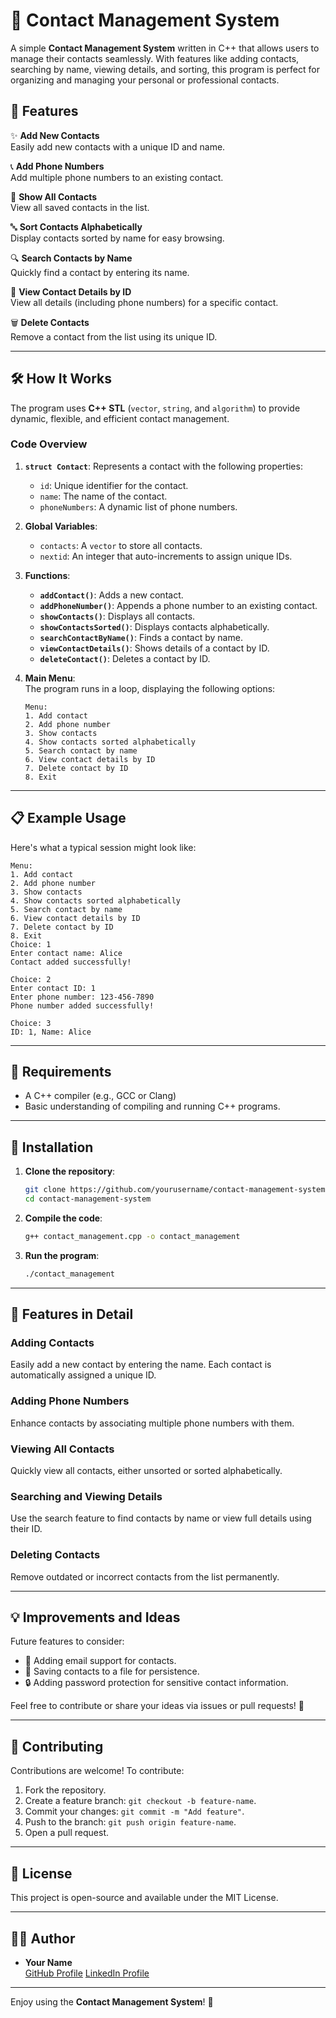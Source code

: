 # 📇 Contact Management System

A simple **Contact Management System** written in C++ that allows users to manage their contacts seamlessly. With features like adding contacts, searching by name, viewing details, and sorting, this program is perfect for organizing and managing your personal or professional contacts.

## 🚀 Features

✨ **Add New Contacts**  
Easily add new contacts with a unique ID and name.

📞 **Add Phone Numbers**  
Add multiple phone numbers to an existing contact.

📜 **Show All Contacts**  
View all saved contacts in the list.

🔤 **Sort Contacts Alphabetically**  
Display contacts sorted by name for easy browsing.

🔍 **Search Contacts by Name**  
Quickly find a contact by entering its name.

🔎 **View Contact Details by ID**  
View all details (including phone numbers) for a specific contact.

🗑️ **Delete Contacts**  
Remove a contact from the list using its unique ID.

---

## 🛠️ How It Works

The program uses **C++ STL** (`vector`, `string`, and `algorithm`) to provide dynamic, flexible, and efficient contact management.

### Code Overview

1. **`struct Contact`**: Represents a contact with the following properties:  
   - `id`: Unique identifier for the contact.  
   - `name`: The name of the contact.  
   - `phoneNumbers`: A dynamic list of phone numbers.

2. **Global Variables**:  
   - `contacts`: A `vector` to store all contacts.  
   - `nextid`: An integer that auto-increments to assign unique IDs.

3. **Functions**:  
   - **`addContact()`**: Adds a new contact.  
   - **`addPhoneNumber()`**: Appends a phone number to an existing contact.  
   - **`showContacts()`**: Displays all contacts.  
   - **`showContactsSorted()`**: Displays contacts alphabetically.  
   - **`searchContactByName()`**: Finds a contact by name.  
   - **`viewContactDetails()`**: Shows details of a contact by ID.  
   - **`deleteContact()`**: Deletes a contact by ID.

4. **Main Menu**:  
   The program runs in a loop, displaying the following options:  
   ```
   Menu:
   1. Add contact
   2. Add phone number
   3. Show contacts
   4. Show contacts sorted alphabetically
   5. Search contact by name
   6. View contact details by ID
   7. Delete contact by ID
   8. Exit
   ```

---

## 📋 Example Usage

Here's what a typical session might look like:

```
Menu:
1. Add contact
2. Add phone number
3. Show contacts
4. Show contacts sorted alphabetically
5. Search contact by name
6. View contact details by ID
7. Delete contact by ID
8. Exit
Choice: 1
Enter contact name: Alice
Contact added successfully!

Choice: 2
Enter contact ID: 1
Enter phone number: 123-456-7890
Phone number added successfully!

Choice: 3
ID: 1, Name: Alice
```

---

## 🧰 Requirements

- A C++ compiler (e.g., GCC or Clang)  
- Basic understanding of compiling and running C++ programs.

---

## 🔧 Installation

1. **Clone the repository**:  
   ```bash
   git clone https://github.com/yourusername/contact-management-system.git
   cd contact-management-system
   ```

2. **Compile the code**:  
   ```bash
   g++ contact_management.cpp -o contact_management
   ```

3. **Run the program**:  
   ```bash
   ./contact_management
   ```

---

## 🌟 Features in Detail

### Adding Contacts  
Easily add a new contact by entering the name. Each contact is automatically assigned a unique ID.

### Adding Phone Numbers  
Enhance contacts by associating multiple phone numbers with them.

### Viewing All Contacts  
Quickly view all contacts, either unsorted or sorted alphabetically.

### Searching and Viewing Details  
Use the search feature to find contacts by name or view full details using their ID.

### Deleting Contacts  
Remove outdated or incorrect contacts from the list permanently.

---

## 💡 Improvements and Ideas

Future features to consider:  
- 📧 Adding email support for contacts.  
- 📁 Saving contacts to a file for persistence.  
- 🔒 Adding password protection for sensitive contact information.  

Feel free to contribute or share your ideas via issues or pull requests! 🎉

---

## 🤝 Contributing

Contributions are welcome! To contribute:  
1. Fork the repository.  
2. Create a feature branch: `git checkout -b feature-name`.  
3. Commit your changes: `git commit -m "Add feature"`.  
4. Push to the branch: `git push origin feature-name`.  
5. Open a pull request.

---

## 📝 License

This project is open-source and available under the MIT License.

---

## 🧑‍💻 Author

- **Your Name**  
  [GitHub Profile](https://github.com/MisaghMomeniB)
  [LinkedIn Profile](https://www.linkedin.com/in/MisaghMomeniB/)

---

Enjoy using the **Contact Management System**! 🚀
